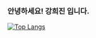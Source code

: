### 안녕하세요! 강희진 입니다.

[![Top Langs](https://github-readme-stats.vercel.app/api/top-langs/?username=color7921)](https://github.com/anuraghazra/github-readme-stats)

